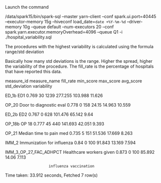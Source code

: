 Launch the command

/data/spark15/bin/spark-sql –master yarn-client –conf spark.ui.port=40445 –executor-memory 15g –hiveconf load_date=`date +%Y-%m-%d` –driver-memory 10g –queue default –num-executors 20 –conf spark.yarn.executor.memoryOverhead=4096 –queue Q1 -i ./hospital_variability.sql

The procedures with the highest variability is calculated using the formula 
range/std deviation

Basically how many std deviations is the range. Higher the spread, higher the variability of the procedure. The fill_rate is the percentage of hospitals that have reported this data.

measure_id              measure_name               fill_rate       min_score       max_score   avg_score       std_deviation   variability

ED_1b                   ED1                        0.769           30              1239        277.255          103.988         11.626

OP_20                   Door to diagnostic eval    0.778            0               158         24.15            14.963         10.559

ED_2b                   ED2                        0.767            0               628        101.476           65.142          9.64

OP_18b                  OP 18                      0.777           45               440        141.693           42.051          9.393

OP_21                   Median time to pain med    0.735            5               151         51.536           17.669          8.263

IMM_2                   Immunization for influenza 0.84             0               100         91.843           13.169          7.594

IMM_3_OP_27_FAC_ADHPCT  Healthcare workers given   0.873            0               100         85.892           14.06           7.113
         
                        influenza vaccination
                        
Time taken: 33.912 seconds, Fetched 7 row(s)
